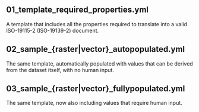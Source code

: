 01_template_required_properties.yml
-----------------------------------
A template that includes all the properties required to translate into
a valid ISO-19115-2 (ISO-19139-2) document.

02_sample_{raster|vector}_autopopulated.yml
-------------------------------------------
The same template, automatically populated with values that
can be derived from the dataset itself, with no human input.

03_sample_{raster|vector}_fullypopulated.yml
--------------------------------------------
The same template, now also including values that require human input.
